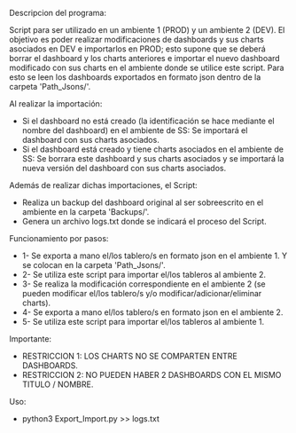 Descripcion del programa: 
>>
Script para ser utilizado en un ambiente 1 (PROD) y un ambiente 2 (DEV). El objetivo es poder realizar modificaciones de dashboards y sus charts asociados en DEV e importarlos en PROD; esto supone que se deberá borrar el dashboard y los charts anteriores e importar el nuevo dashboard modificado con sus charts en el ambiente donde se utilice este script. 
Para esto se leen los dashboards exportados en formato json dentro de la carpeta 'Path_Jsons/'.

Al realizar la importación:
>>
* Si el dashboard no está creado (la identificación se hace mediante el nombre del dashboard) en el ambiente de SS: Se importará el dashboard con sus charts asociados.
* Si el dashboard está creado y tiene charts asociados en el ambiente de SS: Se borrara este dashboard y sus charts asociados y se importará la nueva versión del dashboard con sus charts asociados.

Además de realizar dichas importaciones, el Script:
>>
* Realiza un backup del dashboard original al ser sobreescrito en el ambiente en la carpeta 'Backups/'.
* Genera un archivo logs.txt donde se indicará el proceso del Script.

Funcionamiento por pasos:
>>
* 1- Se exporta a mano el/los tablero/s en formato json en el ambiente 1. Y se colocan en la carpeta 'Path_Jsons/'.
* 2- Se utiliza este script para importar el/los tableros al ambiente 2.
* 3- Se realiza la modificación correspondiente en el ambiente 2 (se pueden modificar el/los tablero/s y/o modificar/adicionar/eliminar charts).
* 4- Se exporta a mano el/los tablero/s en formato json en el ambiente 2.
* 5- Se utiliza este script para importar el/los tableros al ambiente 1.
		
Importante: 
>>
* RESTRICCION 1: LOS CHARTS NO SE COMPARTEN ENTRE DASHBOARDS.
* RESTRICCION 2: NO PUEDEN HABER 2 DASHBOARDS CON EL MISMO TITULO / NOMBRE.	

Uso: 
>>
* python3 Export_Import.py >> logs.txt


